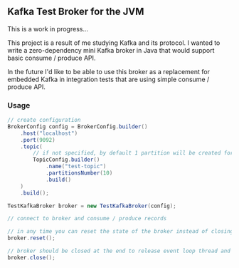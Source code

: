 ## Kafka Test Broker for the JVM

This is a work in progress...

This project is a result of me studying Kafka and its protocol. I wanted to write a zero-dependency mini Kafka broker in Java that would support basic consume / produce API.

In the future I'd like to be able to use this broker as a replacement for embedded Kafka in integration tests that are using simple consume / produce API.

### Usage

```Java
// create configuration
BrokerConfig config = BrokerConfig.builder()
    .host("localhost")
    .port(9092)
    .topic(
        // if not specified, by default 1 partition will be created for a topic
        TopicConfig.builder()
            .name("test-topic")
            .partitionsNumber(10)
            .build()
    )
    .build();

TestKafkaBroker broker = new TestKafkaBroker(config);

// connect to broker and consume / produce records

// in any time you can reset the state of the broker instead of closing and recreating it
broker.reset();

// broker should be closed at the end to release event loop thread and to close all opened sockets
broker.close();

```